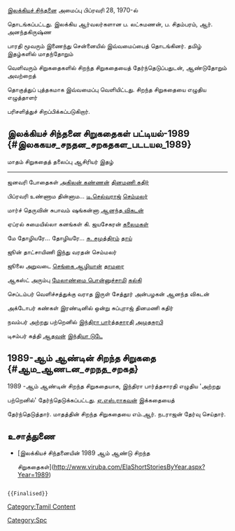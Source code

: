 [இலக்கியச் சிந்தனை](இலக்கியச்_சிந்தனை "wikilink") அமைப்பு பிப்ரவரி 28, 1970-ல்
தொடங்கப்பட்டது. இலக்கிய ஆர்வலர்களான ப. லட்சுமணன், ப. சிதம்பரம், ஆர். அனந்தகிருஷ்ண
பாரதி மூவரும் இணைந்து சென்னையில் இவ்வமைப்பைத் தொடங்கினர். தமிழ் இதழ்களில் மாதந்தோறும்
வெளிவரும் சிறுகதைகளில் சிறந்த சிறுகதையைத் தேர்ந்தெடுப்பதுடன், ஆண்டுதோறும் அவற்றைத்
தொகுத்துப் புத்தகமாக இவ்வமைப்பு வெளியிட்டது. சிறந்த சிறுகதையை எழுதிய எழுத்தாளர்
பரிசளித்துச் சிறப்பிக்கப்படுகிறார்.

## இலக்கியச் சிந்தனை சிறுகதைகள் பட்டியல்-1989 {#இலககயச_சநதன_சறகதகள_படடயல_1989}

  மாதம்      சிறுகதைத் தலைப்பு           ஆசிரியர்                                               இதழ்
  --------- ------------------------- ----------------------------------------------------- ---------------------------------------
  ஜனவரி     போதைகள்                    [அகிலன் கண்ணன்](அகிலன்_கண்ணன் "wikilink")                   [தினமணி கதிர்](தினமணி_கதிர் "wikilink")
  பிப்ரவரி   உண்ணாம தின்னாம\...          [டி.செல்வராஜ்](டி.செல்வராஜ் "wikilink")                   [செம்மலர்](செம்மலர் "wikilink")
  மார்ச்      தெருவின் சுபாவம்            ஷங்கன்னா                                                [ஆனந்த விகடன்](ஆனந்த_விகடன் "wikilink")
  ஏப்ரல்      சுமையில்லா கனங்கள்           கி. ஜயசேகரன்                                           [கலைமகள்](கலைமகள் "wikilink")
  மே        தோழியரே\... தோழியரே\...   [சு. சமுத்திரம்](சு._சமுத்திரம் "wikilink")               [தாய்](தாய் "wikilink")
  ஜூன்       தாட்சாயிணி                 இந்து வரதன்                                             செம்மலர்
  ஜூலை      அறுவடை                    [செங்கை ஆழியான்](செங்கை_ஆழியான் "wikilink")               [தாமரை](தாமரை_(இதழ்) "wikilink")
  ஆகஸ்ட்      அரும்பு                    [மேலாண்மை பொன்னுச்சாமி](மேலாண்மை_பொன்னுச்சாமி "wikilink")   [கல்கி](கல்கி_(வார_இதழ்) "wikilink")
  செப்டம்பர்   வெளிச்சத்துக்கு வராத இருள்    சேத்தூர் அன்பழகன்                                         ஆனந்த விகடன்
  அக்டோபர்    கண்கள் இரண்டினில் ஒன்று        சுப்புராஜ்                                              தினமணி கதிர்
  நவம்பர்     அற்றது பற்றெனில்             [இந்திரா பார்த்தசாரதி](இந்திரா_பார்த்தசாரதி "wikilink")     [அமுதசுரபி](அமுதசுரபி "wikilink")
  டிசம்பர்    கத்தி                      [ஆதவன்](ஆதவன் "wikilink")                               [இந்தியா டுடே](இந்தியா_டுடே "wikilink")

## 1989-ஆம் ஆண்டின் சிறந்த சிறுகதை {#ஆம_ஆணடன_சறநத_சறகத}

1989 -ஆம் ஆண்டின் சிறந்த சிறுகதையாக, இந்திரா பார்த்தசாரதி எழுதிய 'அற்றது
பற்றெனில்' தேர்ந்தெடுக்கப்பட்டது. [ஏ.எஸ்.ராகவன்](ஏ.எஸ்.ராகவன் "wikilink") இக்கதையைத்
தேர்ந்தெடுத்தார். மாதத்தின் சிறந்த சிறுகதையை எம்.ஆர். நடராஜன் தேர்வு செய்தார்.

## உசாத்துணை

-   [இலக்கியச் சிந்தனையின் 1989 ஆம் ஆண்டு சிறந்த
    சிறுகதைகள்](http://www.viruba.com/ElaShortStoriesByYear.aspx?Year=1989)

```{=mediawiki}
{{Finalised}}
```
[Category:Tamil Content](Category:Tamil_Content "wikilink")
[Category:Spc](Category:Spc "wikilink")
